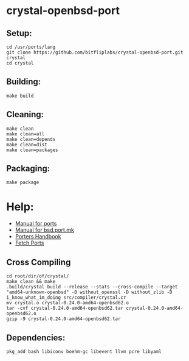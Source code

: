 # crystal-openbsd-port

## Setup:

```
cd /usr/ports/lang
git clone https://github.com/bitfliplabs/crystal-openbsd-port.git crystal
cd crystal
```

## Building:
```
make build
```

## Cleaning:
```
make clean
make clean=all
make clean=depends
make clean=dist
make clean=packages
```

## Packaging:
```
make package
```

# Help:

- [Manual for ports](https://man.openbsd.org/ports)
- [Manual for bsd.port.mk](https://man.openbsd.org/bsd.port.mk)
- [Porters Handbook](https://www.openbsd.org/faq/ports/index.html)
- [Fetch Ports](https://www.openbsd.org/faq/ports/ports.html#PortsFetch)

## Cross Compiling

```
cd root/dir/of/crystal/
make clean && make
.build/crystal build --release --stats --cross-compile --target "amd64-unknown-openbsd" -D without_openssl -D without_zlib -D i_know_what_im_doing src/compiler/crystal.cr
mv crystal.o crystal-0.24.0-amd64-openbsd62.o
tar -cvf crystal-0.24.0-amd64-openbsd62.tar crystal-0.24.0-amd64-openbsd62.o 
gzip -9 crystal-0.24.0-amd64-openbsd62.tar
```

## Dependencies:

```
pkg_add bash libiconv boehm-gc libevent llvm pcre libyaml
```

